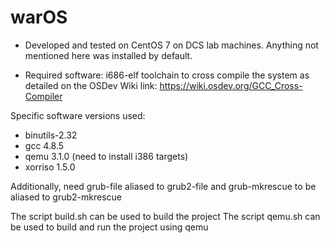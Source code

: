 # warOS

* Developed and tested on CentOS 7 on DCS lab machines. Anything not mentioned here was installed by default.

* Required software: i686-elf toolchain to cross compile the system as detailed on the OSDev Wiki link: https://wiki.osdev.org/GCC_Cross-Compiler

Specific software versions used:
* binutils-2.32
* gcc 4.8.5
* qemu 3.1.0 (need to install i386 targets)
* xorriso 1.5.0

Additionally, need grub-file aliased to grub2-file and grub-mkrescue to be aliased to grub2-mkrescue

The script build.sh can be used to build the project
The script qemu.sh can be used to build and run the project using qemu
